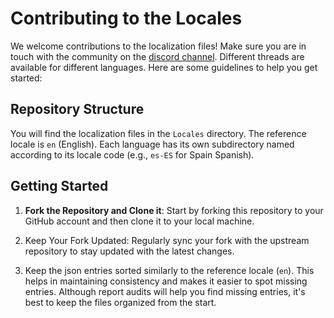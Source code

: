 # Contributing to the Locales

We welcome contributions to the localization files! Make sure you are in touch with the community on the [discord channel](https://discord.com/channels/955738554129063947/1298240970764324914).
Different threads are available for different languages. Here are some guidelines to help you get started:

## Repository Structure

You will find the localization files in the `Locales` directory. The reference locale is `en` (English).
Each language has its own subdirectory named according to its locale code (e.g., `es-ES` for Spain Spanish).

## Getting Started

1. **Fork the Repository and Clone it**: Start by forking this repository to your GitHub account and then clone it to your local machine.

1. Keep Your Fork Updated: Regularly sync your fork with the upstream repository to stay updated with the latest changes.

1. Keep the json entries sorted similarly to the reference locale (`en`).
   This helps in maintaining consistency and makes it easier to spot missing entries. Although report audits will help you find missing entries, it's best to keep the files organized from the start.
